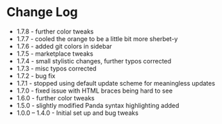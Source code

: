 # Change Log

* 1.7.8 - further color tweaks
* 1.7.7 - cooled the orange to be a little bit more sherbet-y
* 1.7.6 - added git colors in sidebar
* 1.7.5 - marketplace tweaks
* 1.7.4 - small stylistic changes, further typos corrected
* 1.7.3 - misc typos corrected
* 1.7.2 - bug fix
* 1.7.1 - stopped using default update scheme for meaningless updates
* 1.7.0 - fixed issue with HTML braces being hard to see
* 1.6.0 - further color tweaks
* 1.5.0 - slightly modified Panda syntax highlighting added
* 1.0.0 – 1.4.0 - Initial set up and bug tweaks